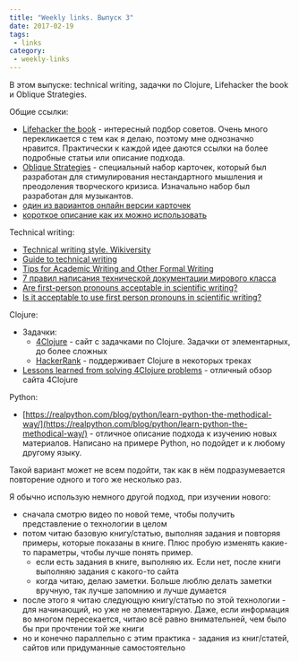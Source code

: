 ```yaml
---
title: "Weekly links. Выпуск 3"
date: 2017-02-19
tags:
 - links
category:
 - weekly-links
---
```


В этом выпуске: technical writing, задачки по Clojure, Lifehacker the book и Oblique Strategies.

Общие ссылки:

* [Lifehacker the book](http://lifehackerbook.com/1sted/toc.php) - интересный подбор советов. Очень много перекликается с тем как я делаю, поэтому мне однозначно нравится. Практически к каждой идее даются ссылки на более подробные статьи или описание подхода.
* [Oblique Strategies](https://en.wikipedia.org/wiki/Oblique_Strategies) - специальный набор карточек, который был разработан для стимулирования нестандартного мышления и преодоления творческого кризиса. Изначально набор был разработан для музыкантов.
 * [один из вариантов онлайн версии карточек](http://minimaldesign.net/os/)
 * [короткое описание как их можно использовать](http://oblique.seancarney.ca/)


Technical writing:

* [Technical writing style. Wikiversity](https://en.wikiversity.org/wiki/Technical_writing_style)
* [Guide to technical writing](https://www.eleceng.adelaide.edu.au/personal/dabbott/wiki/index.php/Guide_to_technical_writing)
* [Tips for Academic Writing and Other Formal Writing](http://homepages.inf.ed.ac.uk/jbednar/writingtips.html)
* [7 правил написания технической документации мирового класса](https://habrahabr.ru/post/303760/)
* [Are first-person pronouns acceptable in scientific writing?](http://eloquentscience.com/2011/02/are-first-person-pronouns-acceptable-in-scientific-writing/)
* [Is it acceptable to use first person pronouns in scientific writing?](http://www.editage.com/insights/is-it-acceptable-to-use-first-person-pronouns-in-scientific-writing)


Clojure:

* Задачки:
  * [4Clojure](https://www.4clojure.com/) - сайт с задачками по Clojure. Задачки от элементарных, до более сложных
  * [HackerRank](https://www.hackerrank.com/) - поддерживает Clojure в некоторых треках 
* [Lessons learned from solving 4Clojure problems](https://balinterdi.com/blog/lessons-learned-from-solving-4clojure-problems/) - отличный обзор сайта 4Clojure



Python:

* [https://realpython.com/blog/python/learn-python-the-methodical-way/](https://realpython.com/blog/python/learn-python-the-methodical-way/) - отличное описание подхода к изучению новых материалов. Написано на примере Python, но подойдет и к любому другому языку.

Такой вариант может не всем подойти, так как в нём подразумевается повторение одного и того же несколько раз.

Я обычно использую немного другой подход, при изучении нового:

* сначала смотрю видео по новой теме, чтобы получить представление о технологии в целом
* потом читаю базовую книгу/статью, выполняя задания и повторяя примеры, которые показаны в книге. Плюс пробую изменять какие-то параметры, чтобы лучше понять пример.
  * если есть задания в книге, выполняю их. Если нет, после книги выполняю задания с какого-то сайта
  * когда читаю, делаю заметки. Больше люблю делать заметки вручную, так лучше запомнию и лучше думается
* после этого я читаю следующую книгу/статью по этой технологии - для начинающий, но уже не элементарную. Даже, если информация во многом пересекается, читаю всё равно внимательней, чем было бы при прочтении той же книги
* но и конечно параллельно с этим практика - задания из книг/статей, сайтов или придуманные самостоятельно


